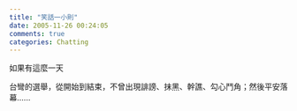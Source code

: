 ```yaml
---
title: "笑話一小則"
date: 2005-11-26 00:24:05
comments: true
categories: Chatting
---
```


<p>如果有這麼一天</p><p>台彎的選舉，從開始到結束，不曾出現誹謗、抹黑、幹譙、勾心鬥角；然後平安落幕......</p><p /><p />
